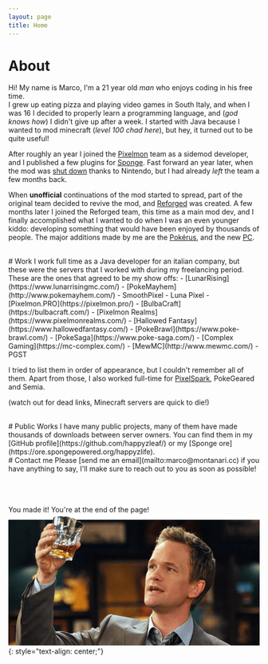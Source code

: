 ```yaml
---
layout: page
title: Home
---
```

# About
Hi! My name is Marco, I'm a 21 year old *man* who enjoys coding in his free time.
<br>I grew up eating pizza and playing video games in South Italy, and when I was 16 I decided to properly learn a programming language, and (*god knows how*) I didn't give up after a week.
I started with Java because I wanted to mod minecraft (*level 100 chad here*), but hey, it turned out to be quite useful!

After roughly an year I joined the [Pixelmon](https://pixelmonmod.com/) team as a sidemod developer, and I published a few plugins for [Sponge](https://www.spongepowered.org/).
Fast forward an year later, when the mod was [shut down](https://www.polygon.com/2017/7/14/15972052/pixelmon-minecraft-mod-shutdown) thanks to Nintendo, but I had already *left* the team a few months back.

When **unofficial** continuations of the mod started to spread, part of the original team decided to revive the mod, and [Reforged](https://reforged.gg/) was created.
A few months later I joined the Reforged team, this time as a main mod dev, and I finally accomplished what I wanted to do when I was an even younger kiddo: developing something that would have been enjoyed by thousands of people.
The major additions made by me are the [Pokérus](https://pixelmonmod.com/wiki/index.php?title=Pok%C3%A9rus), and the new [PC](https://youtu.be/UODg7nzIRl8).

<br>
# Work
I work full time as a Java developer for an italian company, but these were the servers that I worked with during my freelancing period.
<br>These are the ones that agreed to be my show offs:
 - [LunarRising](https://www.lunarrisingmc.com/)
 - [PokeMayhem](http://www.pokemayhem.com/)
 - SmoothPixel
 - Luna Pixel
 - [Pixelmon.PRO](https://pixelmon.pro/)
 - [BulbaCraft](https://bulbacraft.com/)
 - [Pixelmon Realms](https://www.pixelmonrealms.com/)
 - [Hallowed Fantasy](https://www.hallowedfantasy.com/)
 - [PokeBrawl](https://www.poke-brawl.com/)
 - [PokeSaga](https://www.poke-saga.com/)
 - [Complex Gaming](https://mc-complex.com/)
 - [MewMC](http://www.mewmc.com/)
 - PGST

I tried to list them in order of appearance, but I couldn't remember all of them.
Apart from those, I also worked full-time for [PixelSpark](https://www.thedestinymc.com/), PokeGeared and Semia.

(watch out for dead links, Minecraft servers are quick to die!)

<br>
# Public Works
I have many public projects, many of them have made thousands of downloads between server owners. You can find them in my [GitHub profile](https://github.com/happyzleaf/) or my [Sponge ore](https://ore.spongepowered.org/happyzlife).

<br>
# Contact me
Please [send me an email](mailto:marco@montanari.cc) if you have anything to say, I'll make sure to reach out to you as soon as possible!

<br><br><br>
You made it! You're at the end of the page!
<br>![](/assets/images/barney.png)
{: style="text-align: center;"}
